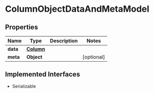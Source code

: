 

# ColumnObjectDataAndMetaModel


## Properties

Name | Type | Description | Notes
------------ | ------------- | ------------- | -------------
**data** | [**Column**](Column.md) |  | 
**meta** | **Object** |  |  [optional]


## Implemented Interfaces

* Serializable


